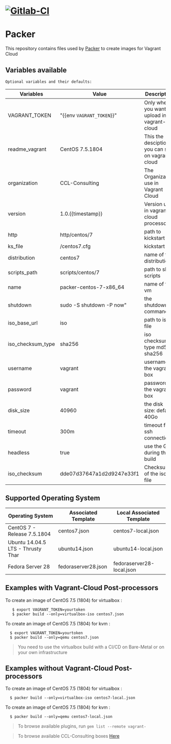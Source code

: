 # [![Gitlab-CI](https://gitlab.com/ccl-consulting/cclbox/badges/master/build.svg)](https://gitlab.com/ccl-consulting/cclbox/pipelines)

# Packer

This repository contains files used by [Packer](https://www.packer.io/) to create images for Vagrant Cloud

## Variables available

    Optional variables and their defaults:

| Variables         | Value                     | Description                                      |
| ----------------- | ------------------------- | ------------------------------------------------ |
| VAGRANT_TOKEN     | "{{env `VAGRANT_TOKEN`}}" | Only when you want to upload in vagrant-cloud    |
| readme_vagrant    | CentOS 7.5.1804           | This the desciption you can see on vagrant cloud |
| organization      | CCL-Consulting            | The Organization use in Vagrant Cloud            |
| version           | 1.0.{{timestamp}}         | Version use in vagrant-cloud processors          |
| http              | http/centos/7             | path to kickstart                                |
| ks_file           | /centos7.cfg              | kickstart                                        |
| distribution      | centos7                   | name of the distribution                         |
| scripts_path      | scripts/centos/7          | path to shell scripts                            |
| name              | packer-centos-7-x86_64    | name of the vm                                   |
| shutdown          | sudo -S shutdown -P now"  | the shutdown command                             |
| iso_base_url      | iso                       | path to iso file                                 |
| iso_checksum_type | sha256                    | iso checksum type md5, sha256                    |
| username          | vagrant                   | username of the vagrant box                      |
| password          | vagrant                   | password of the vagrant box                      |
| disk_size         | 40960                     | the disk size: default 40Go                      |
| timeout           | 300m                      | timeout for ssh connection                       |
| headless          | true                      | use the GUI during the build                     |
| iso_checksum      | dde07d37647a1d2d9247e33f1 | Checksum of the iso file                         |

## Supported Operating System

| Operating System                        | Associated Template | Local Associated Template |
| --------------------------------------- | ------------------- | ------------------------- |
| CentOS 7 - Release 7.5.1804             | centos7.json        | centos7-local.json        |
| Ubuntu 14.04.5 LTS - Thrusty Thar       | ubuntu14.json       | ubuntu14-local.json       |
| Fedora Server 28                        | fedoraserver28.json | fedoraserver28-local.json |

## Examples with Vagrant-Cloud Post-processors

To create an image of CentOS 7.5 (1804) for virtualbox :

```shell
   $ export VAGRANT_TOKEN=yourtoken
   $ packer build --only=virtualbox-iso centos7.json
```

To create an image of CentOS 7.5 (1804) for kvm :

```shell
  $ export VAGRANT_TOKEN=yourtoken
  $ packer build --only=qemu centos7.json
```

> You need to use the virtualbox build with a CI/CD on Bare-Metal or on your own infrastructure

## Examples without Vagrant-Cloud Post-processors

To create an image of CentOS 7.5 (1804) for virtualbox :

```shell
  $ packer build --only=virtualbox-iso centos7-local.json
```

To create an image of CentOS 7.5 (1804) for kvm :

```shell
  $ packer build --only=qemu centos7-local.json
```

> To browse available plugins, run `gem list --remote vagrant-`

> To browse available CCL-Consulting boxes [Here](https://app.vagrantup.com/ccl-consulting/)
